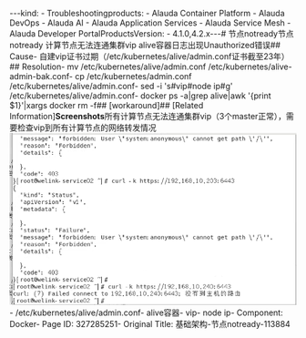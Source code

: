 ---kind:   - Troubleshootingproducts:    - Alauda Container Platform   - Alauda DevOps   - Alauda AI   - Alauda Application Services   - Alauda Service Mesh   - Alauda Developer PortalProductsVersion:   - 4.1.0,4.2.x---<!-- A type of document that involves encountering a fault, diag...it, performing root cause analysis, and providing solutions. --># 节点notready节点notready 计算节点无法连通集群vip alive容器日志出现Unauthorized错误## Cause- 自建vip证书过期（/etc/kubernetes/alive/admin.conf证书截至23年）## Resolution- mv /etc/kubernetes/alive/admin.conf /etc/kubernetes/alive-admin-bak.conf- cp /etc/kubernetes/admin.conf /etc/kubernetes/alive/admin.conf- sed -i 's#vip#node ip#g' /etc/kubernetes/alive/admin.conf- docker ps -a|grep alive|awk '{print $1}'|xargs docker rm -f## [workaround]## [Related Information]**Screenshots**所有计算节点无法连通集群vip（3个master正常），需要检查vip到所有计算节点的网络转发情况![](assets/ji-chu-jia-gou-jie-dian-notready-113884/mceclip0_1753670565766_qs61k.png)- /etc/kubernetes/alive/admin.conf- alive容器- vip- node ip- Component: Docker- Page ID: 327285251- Original Title: 基础架构-节点notready-113884